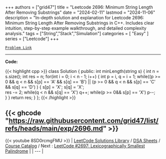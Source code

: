 
+++
authors = ["grid47"]
title = "Leetcode 2696: Minimum String Length After Removing Substrings"
date = "2024-02-11"
lastmod = "2024-11-06"
description = "In-depth solution and explanation for Leetcode 2696: Minimum String Length After Removing Substrings in C++. Includes clear intuition, step-by-step example walkthrough, and detailed complexity analysis."
tags = ["String","Stack","Simulation"]
categories = [
    "Easy"
]
series = ["Leetcode"]
+++



[`Problem Link`](https://leetcode.com/problems/minimum-string-length-after-removing-substrings/description/)

---
**Code:**

{{< highlight cpp >}}
class Solution {
public:
    int minLength(string s) {
        int n = s.size();
        int res = n;
        for(int i = 0; i < n - 1; i++) {
            int p = i, q = i + 1;
            while((p >= 0 && q < n && s[p] == 'A' && s[q] == 'B') ||
               (p >= 0 && q < n && s[p] == 'C' && s[q] == 'D') ) {
                s[p] = 'X';
                s[q] = 'X';                
                res -= 2;
                while(q < n && s[q] == 'X') q++;
                while(p >= 0&& s[p] == 'X') p--;                
            }
        }
        return res;
    }
};
{{< /highlight >}}

{{< ghcode "https://raw.githubusercontent.com/grid47/list/refs/heads/main/exp/2696.md" >}}
---
{{< youtube 8SD0rcmgFMU >}}
| [LeetCode Solutions Library](https://grid47.xyz/leetcode/) / [DSA Sheets](https://grid47.xyz/sheets/) / [Course Catalog](https://grid47.xyz/courses/) / Next : [LeetCode #2697: Lexicographically Smallest Palindrome](https://grid47.xyz/leetcode/solution-2697-lexicographically-smallest-palindrome/) |
| --- |
